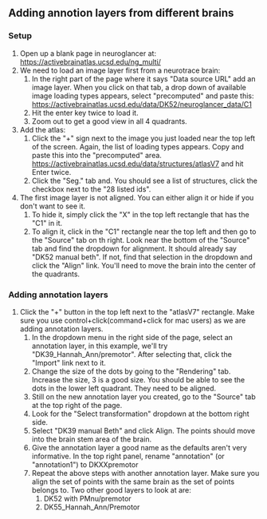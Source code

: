 ## Adding annotion layers from different brains
### Setup
1. Open up a blank page in neuroglancer at: https://activebrainatlas.ucsd.edu/ng_multi/
1. We need to load an image layer first from a neurotrace brain:
    1. In the right part of the page where it says "Data source URL" add an image layer. When you click on that tab, a drop down of available image loading types appears, select "precomputed" and paste this: https://activebrainatlas.ucsd.edu/data/DK52/neuroglancer_data/C1
    1. Hit the enter key twice to load it.
    1. Zoom out to get a good view in all 4 quadrants.
1. Add the atlas:
    1. Click the "+" sign next to the image you just loaded near the top left of the screen. Again, the list of loading types appears. Copy and paste this into the "precomputed" area. https://activebrainatlas.ucsd.edu/data/structures/atlasV7 and hit Enter twice.
    1. Click the "Seg." tab and. You should see a list of structures, click the checkbox next to the "28 listed ids".
1. The first image layer is not aligned. You can either align it or hide if you don't want to see it.
    1. To hide it, simply click the "X" in the top left rectangle that has the "C1" in it.
    1. To align it, click in the "C1" rectangle near the top left and then go to the "Source" tab on th right. Look near the bottom of the "Source" tab and find the dropdown for alignment. It should already say "DK52 manual beth". If not, find that selection in the dropdown and click the "Align" link. You'll need to move the brain into the center of the quadrants.

### Adding annotation layers
1. Click the "+" button in the top left next to the "atlasV7" rectangle. Make sure you use control+click(command+click for mac users) as we are adding annotation layers.
    1. In the dropdown menu in the right side of the page, select an annotation layer, in this example, we'll try "DK39_Hannah_Ann/premotor". After selecting that, click the "Import" link next to it.
    1. Change the size of the dots by going to the "Rendering" tab. Increase the size, 3 is a good size. You should be able to see the dots in the lower left quadrant. They need to be aligned.
    1. Still on the new annotation layer you created, go to the "Source" tab at the top right of the page.
    1. Look for the "Select transformation" dropdown at the bottom right side. 
    1. Select "DK39 manual Beth" and click Align. The points should move into the brain stem area of the brain.
    1. Give the annotation layer a good name as the defaults aren't very informative. In the top right panel, rename "annotation" (or "annotation1") to DKXXpremotor
    1. Repeat the above steps with another annotation layer. Make sure you align the set of points with the same brain as the set of points belongs to. Two other good layers to look at are:
        1. DK52 with PMnu/premotor
        1. DK55_Hannah_Ann/Premotor
